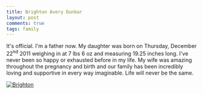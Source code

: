 ```yaml
---
title: Brighton Avery Dunbar
layout: post
comments: true
tags: family
---
```


It's official. I'm a father now. My daughter was born on Thursday, December
22<sup>nd</sup> 2011 weighing in at 7 lbs 6 oz and measuring 19.25 inches long.
I've never been so happy or exhausted before in my life. My wife was amazing
throughout the pregnancy and birth and our family has been incredibly loving
and supportive in every way imaginable. Life will never be the same.

[![Brighton][brighton]][album]

[brighton]: /img/brighton.jpg
[album]: https://plus.google.com/photos/112218858958621773071/albums/5690416080499613441

